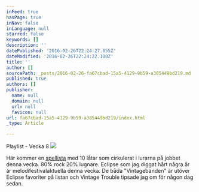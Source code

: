```yaml
---
inFeed: true
hasPage: true
inNav: false
inLanguage: null
starred: false
keywords: []
description: ''
datePublished: '2016-02-26T22:24:27.055Z'
dateModified: '2016-02-26T22:24:22.100Z'
title: ''
author: []
sourcePath: _posts/2016-02-26-fa67cbad-15a5-4129-9b59-a385449bd219.md
published: true
authors: []
publisher:
  name: null
  domain: null
  url: null
  favicon: null
url: fa67cbad-15a5-4129-9b59-a385449bd219/index.html
_type: Article

---
```

Playlist - Vecka 8
![](https://s3-us-west-2.amazonaws.com/the-grid-img/p/670d73b561683aca0612a8cac3a3475bca7c5172.png)

Här kommer en [spellista][0] med 10 låtar som cirkulerat i lurarna på jobbet denna vecka. 80% rock 20% lugnare. Eclipse som jag diggat hårt några år är melodifestivalaktuella denna vecka. De båda "Vintagebanden" är utöver Eclipse favoriter på listan och Vintage Trouble tipsade jag om för någon dag sedan.

[0]: https://open.spotify.com/user/spiroue/playlist/6WiDMlRusmzkH3Cz6WI12J